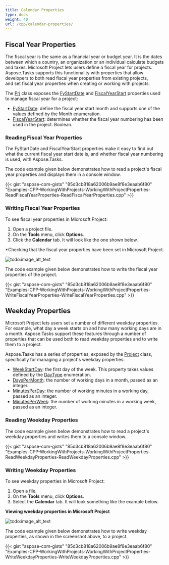 ```yaml
---
title: Calendar Properties
type: docs
weight: 40
url: /cpp/calendar-properties/
---
```


## **Fiscal Year Properties**
The fiscal year is the same as a financial year or budget year. It is the dates between which a country, an organization or an individual calculate budgets and taxes. Microsoft Project lets users define a fiscal year for projects. Aspose.Tasks supports this functionality with properties that allow developers to both read fiscal year properties from existing projects, and set fiscal year properties when creating or working with projects.

The [Prj]() class exposes the [FyStartDate]() and [FiscalYearStart]() properties used to manage fiscal year for a project:

- [FyStartDate](): define the fiscal year start month and supports one of the values defined by the Month enumeration.
- [FiscalYearStart](): determines whether the fiscal year numbering has been used in the project. Boolean.
### **Reading Fiscal Year Properties**
The FyStartDate and FiscalYearStart properties make it easy to find out what the current fiscal year start date is, and whether fiscal year numbering is used, with Aspose.Tasks.

The code example given below demonstrates how to read a project's fiscal year properties and displays them in a console window.

{{< gist "aspose-com-gists" "85d3cb818a62006b9ae8f8e3eaab6f80" "Examples-CPP-WorkingWithProjects-WorkingWithProjectProperties-ReadFiscalYearProperties-ReadFiscalYearProperties.cpp" >}}
### **Writing Fiscal Year Properties**
To see fiscal year properties in Microsoft Project:

1. Open a project file.
1. On the **Tools** menu, click **Options**.
1. Click the **Calendar** tab. It will look like the one shown below.

*Checking that the fiscal year properties have been set in Microsoft Project.

![todo:image_alt_text](/download/attachments/16286619/1056228256)

The code example given below demonstrates how to write the fiscal year properties of the project.

{{< gist "aspose-com-gists" "85d3cb818a62006b9ae8f8e3eaab6f80" "Examples-CPP-WorkingWithProjects-WorkingWithProjectProperties-WriteFiscalYearProperties-WriteFiscalYearProperties.cpp" >}}
## **Weekday Properties**
Microsoft Project lets users set a number of different weekday properties. For example, what day a week starts on and how many working days are in a month. Aspose.Tasks support these features through a number of properties that can be used both to read weekday properties and to write them to a project.

Aspose.Tasks has a series of properties, exposed by the [Project]() class, specifically for managing a project's weekday properties:

- [WeekStartDay](): the first day of the week. This property takes values defined by the [DayType]() enumeration.
- [DaysPerMonth](): the number of working days in a month, passed as an integer.
- [MinutesPerDay](): the number of working minutes in a working day, passed as an integer.
- [MinutesPerWeek](): the number of working minutes in a working week, passed as an integer.
### **Reading Weekday Properties**
The code example given below demonstrates how to read a project's weekday properties and writes them to a console window.

{{< gist "aspose-com-gists" "85d3cb818a62006b9ae8f8e3eaab6f80" "Examples-CPP-WorkingWithProjects-WorkingWithProjectProperties-ReadWeekdayProperties-ReadWeekdayProperties.cpp" >}}
### **Writing Weekday Properties**
To see weekday properties in Microsoft Project:

1. Open a file.
1. On the **Tools** menu, click **Options**.
1. Select the **Calendar** tab. It will look something like the example below.

**Viewing weekday properties in Microsoft Project** 

![todo:image_alt_text](/download/attachments/16286619/817796928)

The code example given below demonstrates how to write weekday properties, as shown in the screenshot above, to a project.

{{< gist "aspose-com-gists" "85d3cb818a62006b9ae8f8e3eaab6f80" "Examples-CPP-WorkingWithProjects-WorkingWithProjectProperties-WriteWeekdayProperties-WriteWeekdayProperties.cpp" >}}
